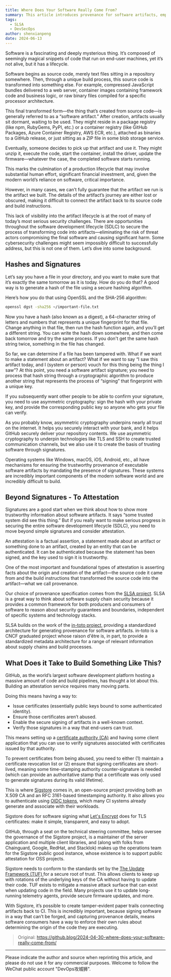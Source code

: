 ```yaml
---
title: Where Does Your Software Really Come From?
summary: This article introduces provenance for software artifacts, emphasizing the importance of securing the process of transforming code into artifacts throughout the software development lifecycle, and introduces the SLSA project and Sigstore's role.
tags:
  - SLSA
  - DevSecOps
author: shenxianpeng
date: 2024-06-13
---
```


Software is a fascinating and deeply mysterious thing. It’s composed of seemingly magical snippets of code that run on end-user machines, yet it’s not alive, but it has a lifecycle.

Software begins as source code, merely text files sitting in a repository somewhere.  Then, through a unique build process, this source code is transformed into something else.  For example, compressed JavaScript bundles delivered to a web server, container images containing framework code and business logic, or raw binary files compiled for a specific processor architecture.

This final transformed form—the thing that’s created from source code—is generally referred to as a “software artifact.” After creation, artifacts usually sit dormant, waiting to be used. They might reside in a package registry (like npm, RubyGems, PyPI, etc.) or a container registry (like GitHub Packages, Azure Container Registry, AWS ECR, etc.), attached as binaries to a GitHub release, or just sitting as a ZIP file in some blob storage service.

Eventually, someone decides to pick up that artifact and use it. They might unzip it, execute the code, start the container, install the driver, update the firmware—whatever the case, the completed software starts running.

This marks the culmination of a production lifecycle that may involve substantial human effort, significant financial investment, and, given the modern world’s reliance on software, critical importance.

However, in many cases, we can’t fully guarantee that the artifact we run is the artifact we built.  The details of the artifact’s journey are either lost or obscured, making it difficult to connect the artifact back to its source code and build instructions.

This lack of visibility into the artifact lifecycle is at the root of many of today’s most serious security challenges.  There are opportunities throughout the software development lifecycle (SDLC) to secure the process of transforming code into artifacts—eliminating the risk of threat actors compromising the final software and causing significant harm.  Some cybersecurity challenges might seem impossibly difficult to successfully address, but this is not one of them. Let’s dive into some background.


## Hashes and Signatures

Let’s say you have a file in your directory, and you want to make sure that it’s exactly the same tomorrow as it is today. How do you do that? A good way is to generate a hash of the file using a secure hashing algorithm.

Here’s how you do that using OpenSSL and the SHA-256 algorithm:

```bash
openssl dgst -sha256 ~/important-file.txt
```

Now you have a hash (also known as a digest), a 64-character string of letters and numbers that represents a unique fingerprint for that file.  Change anything in that file, then run the hash function again, and you’ll get a different string. You can write the hash down somewhere, and then come back tomorrow and try the same process. If you don't get the same hash string twice, something in the file has changed.

So far, we can determine if a file has been tampered with. What if we want to make a statement about an artifact? What if we want to say “I saw this artifact today, and I (system or person) vouch for this thing being the thing I saw”?  At this point, you need a software artifact signature; you need to process that hash string through a cryptographic algorithm to produce another string that represents the process of “signing” that fingerprint with a unique key.

If you subsequently want other people to be able to confirm your signature, you need to use asymmetric cryptography: sign the hash with your private key, and provide the corresponding public key so anyone who gets your file can verify.

As you probably know, asymmetric cryptography underpins nearly all trust on the internet. It helps you securely interact with your bank, and it helps GitHub securely deliver your repository contents. We use asymmetric cryptography to underpin technologies like TLS and SSH to create trusted communication channels, but we also use it to create the basis of trusting software through signatures.

Operating systems like Windows, macOS, iOS, Android, etc., all have mechanisms for ensuring the trustworthy provenance of executable software artifacts by mandating the presence of signatures. These systems are incredibly important components of the modern software world and are incredibly difficult to build.


## Beyond Signatures - To Attestation

Signatures are a good start when we think about how to show more trustworthy information about software artifacts. It says “some trusted system did see this thing.” But if you really want to make serious progress in securing the entire software development lifecycle (SDLC), you need to move beyond simple signatures and consider attestation.

An attestation is a factual assertion, a statement made about an artifact or something done to an artifact, created by an entity that can be authenticated. It can be authenticated because the statement has been signed, and the key used to sign it is trustworthy.

One of the most important and foundational types of attestation is asserting facts about the origin and creation of the artifact—the source code it came from and the build instructions that transformed the source code into the artifact—what we call provenance.

Our choice of provenance specification comes from the [SLSA project](https://slsa.dev/). SLSA is a great way to think about software supply chain security because it provides a common framework for both producers and consumers of software to reason about security guarantees and boundaries, independent of specific systems and technology stacks.

SLSA builds on the work of the [in-toto project](https://in-toto.io/), providing a standardized architecture for generating provenance for software artifacts. in-toto is a CNCF graduated project whose raison d'être is, in part, to provide a standardized metadata architecture for a range of relevant information about supply chains and build processes.


## What Does it Take to Build Something Like This?

GitHub, as the world’s largest software development platform hosting a massive amount of code and build pipelines, has thought a lot about this. Building an attestation service requires many moving parts.

Doing this means having a way to:

* Issue certificates (essentially public keys bound to some authenticated identity).
* Ensure those certificates aren’t abused.
* Enable the secure signing of artifacts in a well-known context.
* Verify those signatures in a way that end-users can trust.

This means setting up a [certificate authority (CA)](https://en.wikipedia.org/wiki/Certificate_authority) and having some client application that you can use to verify signatures associated with certificates issued by that authority.

To prevent certificates from being abused, you need to either (1) maintain a certificate revocation list or (2) ensure that signing certificates are short-lived, meaning some time-stamping authority counter-signature is needed (which can provide an authoritative stamp that a certificate was only used to generate signatures during its valid lifetime).

This is where [Sigstore](https://www.sigstore.dev/) comes in, an open-source project providing both an X.509 CA and an RFC 3161-based timestamping authority. It also allows you to authenticate using [OIDC tokens](https://www.microsoft.com/en-us/security/business/security-101/what-is-openid-connect-oidc), which many CI systems already generate and associate with their workloads.

Sigstore does for software signing what [Let's Encrypt](https://letsencrypt.org/) does for TLS certificates: make it simple, transparent, and easy to adopt.

GitHub, through a seat on the technical steering committee, helps oversee the governance of the Sigstore project, is a maintainer of the server application and multiple client libraries, and (along with folks from Chainguard, Google, RedHat, and Stacklok) makes up the operations team for the Sigstore public good instance, whose existence is to support public attestation for OSS projects.

Sigstore needs to conform to the standards set by the [The Update Framework (TUF) ](https://theupdateframework.org/) for a secure root of trust. This allows clients to keep up with rotations of the underlying keys of the CA without having to update their code. TUF exists to mitigate a massive attack surface that can exist when updating code in the field. Many projects use it to update long-running telemetry agents, provide secure firmware updates, and more.

With Sigstore, it’s possible to create tamper-evident paper trails connecting artifacts back to CI. This is incredibly important, because signing software in a way that can’t be forged, and capturing provenance details, means software consumers have a way to enforce their own rules about determining the origin of the code they are executing.

> Original: https://github.blog/2024-04-30-where-does-your-software-really-come-from/

---

Please indicate the author and source when reprinting this article, and please do not use it for any commercial purposes. Welcome to follow the WeChat public account "DevOps攻城狮".